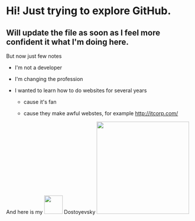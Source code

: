 # Hi! Just trying to explore GitHub.
## Will update the file as soon as I feel more confident it what I'm doing here.

But now just few notes

- I'm not a developer

- I'm changing the profession

- I wanted to learn how to do websites for several years

  - cause it's fan

  - cause they make awful webstes, for example http://itcorp.com/
  
And here is my <img src="https://user-images.githubusercontent.com/125218388/218437341-9f75c501-7751-4083-ad01-b3268ca2dd58.svg" width="50">
 Dostoyevsky <img src=https://user-images.githubusercontent.com/125218388/218423536-24007fbf-ee2b-44e9-b400-a3dc5ebdfa94.jpg width=250>

